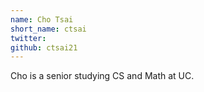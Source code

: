 ```yaml
---
name: Cho Tsai
short_name: ctsai
twitter: 
github: ctsai21
---
```


Cho is a senior studying CS and Math at UC.
